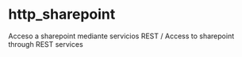 # http_sharepoint
Acceso a sharepoint mediante servicios REST / Access to sharepoint through REST services
